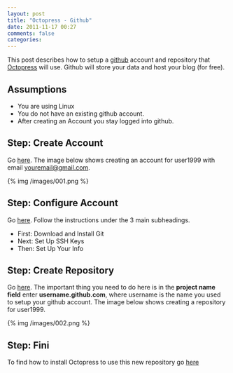 ```yaml
---
layout: post
title: "Octopress - Github"
date: 2011-11-17 00:27
comments: false
categories:
---
```


This post describes how to setup a [github][001] account and repository that [Octopress][002] will use. Github will store your data and host your blog (for free).

<!--more-->

## Assumptions

* You are using Linux
* You do not have an existing github account.
* After creating an Account you stay logged into github.

## Step: Create Account
Go [here][003]. The image below shows creating an account for user1999 with email youremail@gmail.com.

{% img /images/001.png %}

## Step: Configure Account
Go [here][004]. Follow the instructions under the 3 main subheadings.

* First: Download and Install Git
* Next: Set Up SSH Keys
* Then: Set Up Your Info

## Step: Create Repository
Go [here][005]. The important thing you need to do here is in the **project name field** enter **username.github.com**, where username is the name you used to setup your github account. The image below shows creating a repository for user1999.

{% img /images/002.png %}

## Step: Fini
To find how to install Octopress to use this new repository go [here][006]

[001]: http://github.com
[002]: http://octopress.org
[003]: https://github.com/signup/free
[004]: http://help.github.com/linux-set-up-git/
[005]: https://github.com/repositories/new
[006]: http://heterodoxic.com/blog/2011/11/18/octopress-installation/

